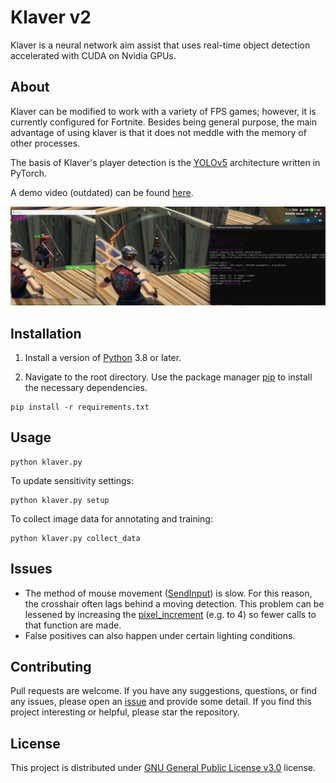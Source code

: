 # Klaver v2
Klaver is a neural network aim assist that uses real-time object detection accelerated with CUDA on Nvidia GPUs.

## About

Klaver can be modified to work with a variety of FPS games; however, it is currently configured for Fortnite. Besides being general purpose, the main advantage of using klaver is that it does not meddle with the memory of other processes.

The basis of Klaver's player detection is the [YOLOv5](https://github.com/ultralytics/yolov5) architecture written in PyTorch.

A demo video (outdated) can be found [here](https://www.youtube.com/watch?v=XDAcQNUuT84).

![thumbnail](https://github.com/Young-Igna/klaver/blob/main/klaverV2.png)

## Installation

1. Install a version of [Python](https://www.python.org/downloads/) 3.8 or later.

2. Navigate to the root directory. Use the package manager [pip](https://pip.pypa.io/en/stable/) to install the necessary dependencies.

```
pip install -r requirements.txt
```

## Usage
```           
python klaver.py
```
To update sensitivity settings:
```           
python klaver.py setup
```
To collect image data for annotating and training:
```           
python klaver.py collect_data
```


## Issues
- The method of mouse movement ([SendInput](https://github.com/zeyad-mansour/klaver/blob/45e05373036f8bd072667313c155e55735cd7f57/lib/aimbot.py#L126)) is slow. For this reason, the crosshair often lags behind a moving detection. This problem can be lessened by increasing the [pixel_increment](https://github.com/zeyad-mansour/klaver/blob/45e05373036f8bd072667313c155e55735cd7f57/lib/aimbot.py#L56) (e.g. to 4) so fewer calls to that function are made.
- False positives can also happen under certain lighting conditions.

## Contributing
Pull requests are welcome. If you have any suggestions, questions, or find any issues, please open an [issue](https://github.com/zeyad-mansour/klaver/issues) and provide some detail.
If you find this project interesting or helpful, please star the repository.

## License
This project is distributed under [GNU General Public License v3.0](https://github.com/zeyad-mansour/klaver/blob/main/LICENSE) license.
